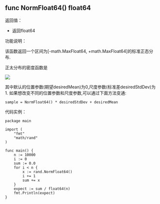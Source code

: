 ## func NormFloat64() float64

返回值：

- 返回float64

功能说明：

该函数返回一个区间为[-math.MaxFloat64, +math.MaxFloat64]的标准正态分布.

正太分布的密度函数是

![](http://upload.wikimedia.org/math/7/9/a/79af499be9466b7dce2cf8ac19fa0a07.png)

其中默认的位置参数(期望desiredMean)为0,尺度参数(标准差desiredStdDev)为1.
如果想改变不同的位置参数和尺度参数,可以通过下面方法变通:

	sample = NormFloat64() * desiredStdDev + desiredMean
	

代码实例：

	package main

	import (
		"fmt"
		"math/rand"
	)

	func main() {
		n := 10000
		i := 0
		sum := 0.0
		for i < n {
			x := rand.NormFloat64()
			i += 1
			sum += x
		}
		expect := sum / float64(n)
		fmt.Println(expect)
	}









